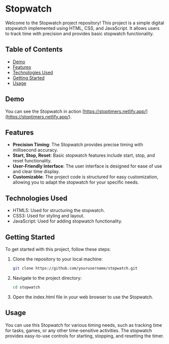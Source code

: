 # Stopwatch

Welcome to the Stopwatch project repository! This project is a simple digital stopwatch implemented using HTML, CSS, and JavaScript. It allows users to track time with precision and provides basic stopwatch functionality.

## Table of Contents
- [Demo](#demo)
- [Features](#features)
- [Technologies Used](#technologies-used)
- [Getting Started](#getting-started)
- [Usage](#usage)

## Demo

You can see the Stopwatch in action [https://stoptimers.netlify.app/](https://stoptimers.netlify.app/).

## Features

- **Precision Timing**: The Stopwatch provides precise timing with millisecond accuracy.
- **Start, Stop, Reset**: Basic stopwatch features include start, stop, and reset functionality.
- **User-Friendly Interface**: The user interface is designed for ease of use and clear time display.
- **Customizable**: The project code is structured for easy customization, allowing you to adapt the stopwatch for your specific needs.

## Technologies Used

- HTML5: Used for structuring the stopwatch.
- CSS3: Used for styling and layout.
- JavaScript: Used for adding stopwatch functionality.

## Getting Started

To get started with this project, follow these steps:

1. Clone the repository to your local machine:

   ```bash
   git clone https://github.com/yourusername/stopwatch.git

2. Navigate to the project directory:
   
   ```bash
   cd stopwatch

3. Open the index.html file in your web browser to use the Stopwatch.

## Usage

You can use this Stopwatch for various timing needs, such as tracking time for tasks, games, or any other time-sensitive activities. The stopwatch provides easy-to-use controls for starting, stopping, and resetting the timer.   
   
